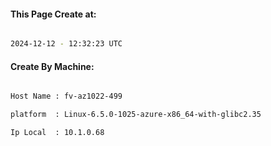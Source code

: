 
   
#### This Page Create at:

```bash

2024-12-12 - 12:32:23 UTC

```

#### Create By Machine:

```bash

Host Name : fv-az1022-499

platform  : Linux-6.5.0-1025-azure-x86_64-with-glibc2.35

Ip Local  : 10.1.0.68

```

